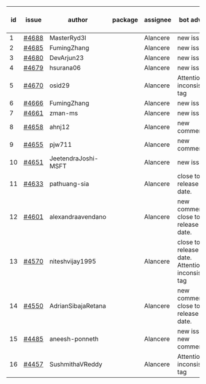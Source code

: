 | id | issue | author | package | assignee | bot advice | created date of issue | target release date | date from target |
| ------ | ------ | ------ | ------ | ------ | ------ | ------ | ------ | :-----: |
| 1 | [#4688](https://github.com/Azure/sdk-release-request/issues/4688) | MasterRyd3l |  | Alancere | new issue. | 10-26 | 11-24 |  |
| 2 | [#4685](https://github.com/Azure/sdk-release-request/issues/4685) | FumingZhang |  | Alancere | new issue. | 10-26 | 11-24 |  |
| 3 | [#4680](https://github.com/Azure/sdk-release-request/issues/4680) | DevArjun23 |  | Alancere | new issue. | 10-24 | 11-24 |  |
| 4 | [#4679](https://github.com/Azure/sdk-release-request/issues/4679) | hsurana06 |  | Alancere | new issue. | 10-23 | 11-24 |  |
| 5 | [#4670](https://github.com/Azure/sdk-release-request/issues/4670) | osid29 |  | Alancere | Attention to inconsistent tag | 10-23 | 11-24 |  |
| 6 | [#4666](https://github.com/Azure/sdk-release-request/issues/4666) | FumingZhang |  | Alancere | new issue. | 10-20 | 11-24 |  |
| 7 | [#4661](https://github.com/Azure/sdk-release-request/issues/4661) | zman-ms |  | Alancere | new issue. | 10-18 | 11-24 |  |
| 8 | [#4658](https://github.com/Azure/sdk-release-request/issues/4658) | ahnj12 |  | Alancere | new comment. | 10-17 | 11-24 |  |
| 9 | [#4655](https://github.com/Azure/sdk-release-request/issues/4655) | pjw711 |  | Alancere | new comment. | 10-13 | 11-24 |  |
| 10 | [#4651](https://github.com/Azure/sdk-release-request/issues/4651) | JeetendraJoshi-MSFT |  | Alancere | new issue. | 10-13 | 11-24 |  |
| 11 | [#4633](https://github.com/Azure/sdk-release-request/issues/4633) | pathuang-sia |  | Alancere | close to release date.  | 10-12 | 10-27 | 0 |
| 12 | [#4601](https://github.com/Azure/sdk-release-request/issues/4601) | alexandraavendano |  | Alancere | new comment. close to release date.  | 10-02 | 10-27 | 0 |
| 13 | [#4570](https://github.com/Azure/sdk-release-request/issues/4570) | niteshvijay1995 |  | Alancere | close to release date.  Attention to inconsistent tag | 09-26 | 10-27 | 0 |
| 14 | [#4550](https://github.com/Azure/sdk-release-request/issues/4550) | AdrianSibajaRetana |  | Alancere | new comment. close to release date.  | 09-22 | 10-27 | 0 |
| 15 | [#4485](https://github.com/Azure/sdk-release-request/issues/4485) | aneesh-ponneth |  | Alancere | new issue. new comment. | 08-31 | 09-22 |  |
| 16 | [#4457](https://github.com/Azure/sdk-release-request/issues/4457) | SushmithaVReddy |  | Alancere | Attention to inconsistent tag | 08-23 | 09-22 |  |
